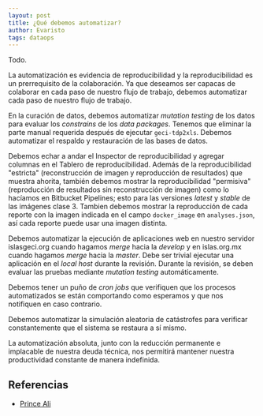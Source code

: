 ```yaml
---
layout: post
title: ¿Qué debemos automatizar?
author: Evaristo
tags: dataops
---
```


Todo.

La automatización es evidencia de reproducibilidad y la reproducibilidad es un prerrequisito de la
colaboración. Ya que deseamos ser capacas de colaborar en cada paso de nuestro flujo de trabajo,
debemos automatizar cada paso de nuestro flujo de trabajo.

En la curación de datos, debemos automatizar _mutation testing_ de los datos para evaluar los
_constrains_ de los _data packages_. Tenemos que eliminar la parte manual requerida después de
ejecutar `geci-tdp2xls`. Debemos automatizar el respaldo y restauración de las bases de datos.

Debemos echar a andar el Inspector de reproducibilidad y agregar columnas en el Tablero de
reproducibilidad. Además de la reproducibilidad "estricta" (reconstrucción de imagen y reproducción
de resultados) que muestra ahorita, también debemos mostrar la reproducibilidad "permisiva"
(reproducción de resultados sin reconstrucción de imagen) como lo hacíamos en Bitbucket Pipelines;
esto para las versiones _latest_ y _stable_ de las imágenes clase 3. Tambien debemos mostrar la
reproducción de cada reporte con la imagen indicada en el campo `docker_image` en `analyses.json`,
así cada reporte puede usar una imagen distinta.

Debemos automatizar la ejecución de aplicaciones web en nuestro servidor islasgeci.org cuando
hagamos _merge_ hacia la _develop_ y en islas.org.mx cuando hagamos _merge_ hacia la _master_. Debe
ser trivial ejecutar una aplicación en el _local host_ durante la revisión. Durante la revisión, se
deben evaluar las pruebas mediante _mutation testing_ automáticamente.

Debemos tener un puño de _cron jobs_ que verifiquen que los procesos automatizados se están
comportando como esperamos y que nos notifiquen en caso contrario.

Debemos automatizar la simulación aleatoria de catástrofes para verificar constantemente que el
sistema se restaura a sí mismo.

La automatización absoluta, junto con la reducción permanente e implacable de nuestra deuda técnica,
nos permitirá mantener nuestra productividad constante de manera indefinida.

## Referencias

- [Prince Ali](https://www.youtube.com/watch?v=eGLSPyGszjo)
